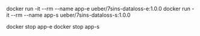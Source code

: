 docker run -it --rm --name app-e ueber/7sins-dataloss-e:1.0.0
docker run -it --rm --name app-s ueber/7sins-dataloss-s:1.0.0

docker stop app-e
docker stop app-s

